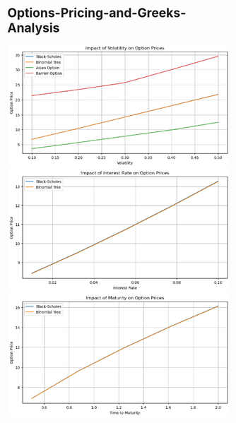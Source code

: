 # Options-Pricing-and-Greeks-Analysis

![image alt](https://github.com/VarunSingh022/Options-Pricing-and-Greeks-Analysis/blob/2ca002548cd8601ff5a9c2f1760cdc05c9bf6b6c/4.png)
![image alt](https://github.com/VarunSingh022/Options-Pricing-and-Greeks-Analysis/blob/6c3e5118d6f1c419fc4671a76b65bf2e2fff5ed6/3.png)
![image alt](https://github.com/VarunSingh022/Options-Pricing-and-Greeks-Analysis/blob/35aff3a57aa2fc71f0434bac5734dd4576477309/2.png)
